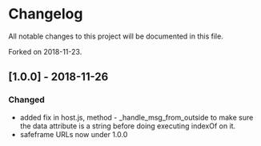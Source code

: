 # Changelog
All notable changes to this project will be documented in this file.

Forked on 2018-11-23.

## [1.0.0] - 2018-11-26
### Changed

- added fix in host.js, method - _handle_msg_from_outside to make sure the data attribute is
a string before doing executing indexOf on it.
- safeframe URLs now under 1.0.0
